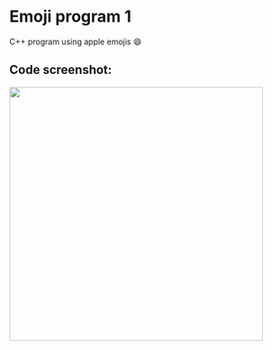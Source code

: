 # Emoji program 1
C++ program using apple emojis 😄

Code screenshot:
----

<img src="http://i.imgur.com/ICwvmx9.png" width=450>
